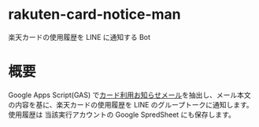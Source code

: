# rakuten-card-notice-man
楽天カードの使用履歴を LINE に通知する Bot

# 概要
Google Apps Script(GAS) で[カード利用お知らせメール](https://www.rakuten-card.co.jp/security/information-mail/)を抽出し、メール本文の内容を基に、楽天カードの使用履歴を LINE のグループトークに通知します。
使用履歴は 当該実行アカウントの Google SpredSheet にも保存します。
